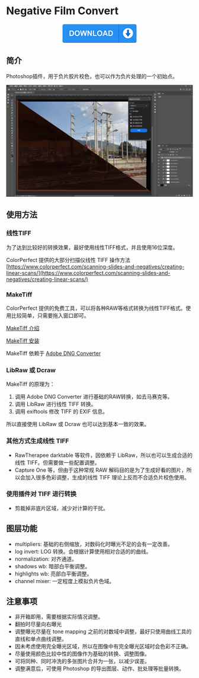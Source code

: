 # Negative Film Convert

<div align="center">
    <a href="https://github.com/imdiot/negative_film_convert/releases/download/0.0.2/negative.film.convert_PS_0.0.2.ccx">
        <img src="./static/images/download.png" width="200" height="50" alt="logo">
    </a>
</div>

## 简介

Photoshop插件，用于负片胶片校色，也可以作为负片处理的一个初始点。

![](./static/images/e.png)

## 使用方法

### 线性TIFF

为了达到比较好的转换效果，最好使用线性TIFF格式，并且使用16位深度。

ColorPerfect 提供的大部分扫描仪线性 TIFF 操作方法 [https://www.colorperfect.com/scanning-slides-and-negatives/creating-linear-scans/](https://www.colorperfect.com/scanning-slides-and-negatives/creating-linear-scans/)

### MakeTiff

ColorPerfect 提供的免费工具，可以将各种RAW等格式转换为线性TIFF格式。使用比较简单，只需要拖入窗口即可。

[MakeTiff 介绍](https://www.colorperfect.com/MakeTiff/)

[MakeTiff 安装](https://www.colorperfect.com/MakeTiff/Installation/)

MakeTiff 依赖于 [Adobe DNG Converter](https://helpx.adobe.com/tw/camera-raw/using/adobe-dng-converter.html)

### LibRaw 或 Dcraw

MakeTiff 的原理为：

1. 调用 Adobe DNG Converter 进行基础的RAW转换，如去马赛克等。
2. 调用 LibRaw 进行线性 TIFF 转换。
3. 调用 exiftools 修改 TIFF 的 EXIF 信息。

所以直接使用 LibRaw 或 Dcraw 也可以达到基本一致的效果。


### 其他方式生成线性 TIFF

 - RawTherapee darktable 等软件，因依赖于 LibRaw，所以也可以生成合适的线性 TIFF。但需要做一些配置调整。
 - Capture One 等，但由于这种常规 RAW 解码目的是为了生成好看的图片，所以会加入很多色彩调整，生成的线性 TIFF 理论上反而不合适负片校色使用。

### 使用插件对 TIFF 进行转换

- 剪裁掉非底片区域，减少对计算的干扰。

## 图层功能

- multipliers: 基础的右侧缩放，对数码化时曝光不足的会有一定改善。
- log invert: LOG 转换。会根据计算使用相对合适的的曲线。
- normalization: 对齐通道。
- shadows wb: 暗部白平衡调整。
- highlights wb: 亮部白平衡调整。
- channel mixer: 一定程度上模拟负片色域。
  
## 注意事项

- 非开箱即用，需要根据实际情况调整。
- 翻拍时尽量向右曝光
- 调整曝光尽量在 tone mapping 之前的对数域中调整，最好只使用曲线工具的直线和单点曲线调整。
- 因未考虑使用完全曝光区域，所以在图像中有完全曝光区域时会色彩不正确。
- 尽量使用颜色比较中性的图像作为基础的转换、调整图像。
- 可将同种、同时冲洗的多张图片合并为一张，以减少误差。
- 调整满意后，可使用 Photoshop 的导出图层、动作、批处理等批量转换。